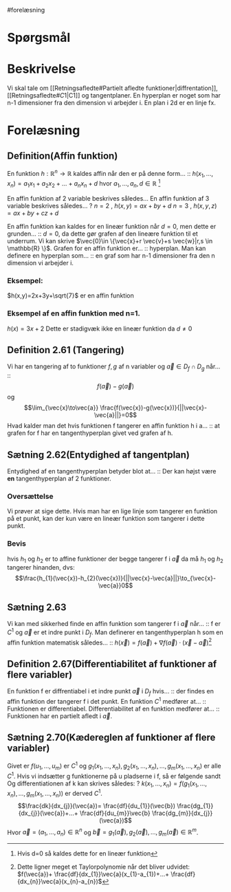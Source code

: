 #forelæsning 
# Spørgsmål

# Beskrivelse
Vi skal tale om [[Retningsafledte#Partielt afledte funktioner|diffrentation]], [[Retningsafledte#$C {1}$|C1]] og tangentplaner.
En hyperplan er noget som har n-1 dimensioner fra den dimension vi arbejder i. En plan i 2d er en linje fx.

# Forelæsning
## Definition(Affin funktion)
En funktion $h:\mathbb{R}^{n}\to \mathbb{R}$ kaldes affin når den er på denne form... :: $h(x_{1},...,x_{n})=a_{1}x_{1}+a_{2}x_{2}+...+a_{n}x_{n}+d \text{ hvor } a_{1},...,a_{n},d \in \mathbb{R}$ [^1]

En affin funktion af 2 variable beskrives således...
En affin funktion af 3 variable beskrives således...
?
$n=2 \text{ , } h(x,y)=ax+by+d$
$n=3 \text{ , } h(x,y,z)=ax+by+cz+d$

En affin funktion kan kaldes for en lineær funktion når $d=0$, men dette er grunden... :: $d=0$, da dette gør grafen af den lineære funktion til et underrum. Vi kan skrive $\vec{0}\in \{\vec{x}+r \vec{v}+s \vec{w}|r,s \in \mathbb{R} \}$.
Grafen for en affin funktion er... :: hyperplan.
Man kan definere en hyperplan som... :: en graf som har n-1 dimensioner fra den n dimension vi arbejder i.
### Eksempel:
$h(x,y)=2x+3y+\sqrt{7}$ er en affin funktion
### Eksempel af en affin funktion med n=1.
$h(x)=3x+2$ Dette er stadigvæk ikke en lineær funktion da $d \neq 0$

## Definition 2.61 (Tangering)
Vi har en tangering af to funktioner $f,g$ af n variabler og $\vec{a}\in D_{f}\cap D_{g}$ når... :: $$f(\vec{a})-g(\vec{a})$$ og $$\lim_{\vec{x}\to\vec{a}} \frac{f(\vec{x})-g(\vec{x})}{||\vec{x}-\vec{a}||}=0$$
Hvad kalder man det hvis funktionen f tangerer en affin funktion h i a... :: at grafen for f har en tangenthyperplan givet ved grafen af h.

## Sætning 2.62(Entydighed af tangentplan)
Entydighed af en tangenthyperplan betyder blot at... :: Der kan højst være **en** tangenthyperplan af 2 funktioner.
### Oversættelse
Vi prøver at sige dette. Hvis man har en lige linje som tangerer en funktion på et punkt, kan der kun være en lineær funktion som tangerer i dette punkt.
### Bevis
hvis $h_{1}\text{ og }h_{2}$ er to affine funktioner der begge tangerer f i $\vec{a}$ da må $h_{1}\text{ og }h_{2}$ tangerer hinanden, dvs:
$$\frac{h_{1}(\vec{x})-h_{2}(\vec{x})}{||\vec{x}-\vec{a}||}\to_{\vec{x}-\vec{a}}0$$

## Sætning 2.63
Vi kan med sikkerhed finde en affin funktion som tangerer f i $\vec{a}$ når... :: f er $C^{1}$ og $\vec{a}$ er et indre punkt i $D_{f}$.
Man definerer en tangenthyperplan h som en affin funktion matematisk således... :: $h(\vec{x})=f(\vec{a})+\nabla f(\vec{a})\cdot (\vec{x}-\vec{a})$[^2]

## Definition 2.67(Differentiabilitet af funktioner af flere variabler)
En funktion f er diffrentiabel i et indre punkt $\vec{a}$ i $D_{f}$ hvis... :: der findes en affin funktion der tangerer f i det punkt.
En 
funktion $C^{1}$ medfører at... :: Funktionen er differentiabel.
Differentiabilitet af en funktion medfører at... :: Funktionen har en partielt afledt i $\vec{a}$.

## Sætning 2.70(Kædereglen af funktioner af flere variabler)

Givet er $f(u_{1},...,u_{m})$ er $C^{1}$ og $g_{1}(x_{1},...,x_{n}),g_{2}(x_{1},...,x_{n}),...,g_{m}(x_{1},...,x_{n}) \text{ er alle }C^{1}$.
Hvis vi indsætter g funktionerne på u pladserne i f, så er følgende sandt
Og differentiationen af k kan skrives således:
?
$k(x_{1},...,x_{n})=f(g_{1}(x_{1},...,x_{n}),...,g_{m}(x_{1},...,x_{n}))$ er derved $C^{1}$.
$$\frac{dk}{dx_{j}}(\vec{a})= \frac{df}{du_{1}}(\vec{b}) \frac{dg_{1}}{dx_{j}}(\vec{a})+...+ \frac{df}{du_{m}}\vec{b} \frac{dg_{m}}{dx_{j}}(\vec{a})$$
Hvor $\vec{a}=(a_1,...,a_{n})\in \mathbb{R}^{n}$ og $\vec{b}=g_{1}(\vec{a}),g_{2}(\vec{a}),...,g_{m}(\vec{a})\in \mathbb{R}^{m}$.



[^1]: Hvis d=0 så kaldes dette for en lineær funktion
[^2]: Dette ligner meget et Taylorpolynomie når det bliver udvidet: $f(\vec{a})+ \frac{df}{dx_{1}}\vec{a}(x_{1}-a_{1})+...+ \frac{df}{dx_{n}}\vec{a}(x_{n}-a_{n})$
